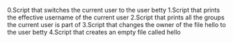 0.Script that switches the current user to the user betty
1.Script that prints the effective username of the current user
2.Script that prints all the groups the current user is part of
3.Script that changes the owner of the file hello to the user betty
4.Script that creates an empty file called hello
